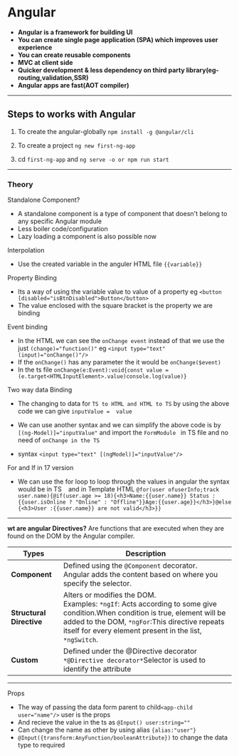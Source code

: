 # Angular

* **Angular is a framework for building UI**
* **You can create single page application (SPA) which improves user experience**
* **You can create reusable components**
* **MVC at client side**
* **Quicker development & less dependency on third party library(eg-routing,validation,SSR)**
* **Angular apps are fast(AOT compiler)**
 
___

## Steps to works with Angular
1. To create the angular-globally `npm install -g @angular/cli`

2. To create a project `ng new first-ng-app`

3. cd `first-ng-app` and `ng serve -o or npm run start`

___
### Theory

Standalone Component?
* A standalone component is a type of component that doesn't belong to any specific Angular module
* Less boiler code/configuration 
* Lazy loading a component is also possible now

Interpolation
* Use the created variable in the anguler HTML file `{{variable}}`

Property Binding
* Its a way of using the variable value to value of a property eg
`<button [disabled="isBtnDisabled">Button</button>`
* The value enclosed with the square bracket is the property we are binding

Event binding
* In the HTML we can see the `onChange event` instead of that we use the just `(change)="function()"` eg 
`<input type="text" (input)="onChange()"/>`
* If the `onChange()` has any parameter the it would be `onChange($event)`
* In the ts file 
    `onChange(e:Event):void{const value = (e.target<HTMLInputElement>.value)console.log(value)}`

Two way data Binding

* The changing to data for `TS to HTML and HTML to TS` by using the above code we can give `inputValue =  value`

* We can use another syntax and we can simplify the above code is by `[(ng-Model)]="inputValue"` and import the `FormModule ` in TS file and no need of `onChange in the TS` 
* syntax `<input type="text" [(ngModel)]="inputValue"/>`

For and If in 17 version
* We can use the for loop to loop through the values in angular the syntax would be in TS ` ` and in Template HTML ```@for(user ofuserInfo;track user.name){@if(user.age >= 18){<h3>Name:{{user.name}} Status :{{user.isOnline ? "Online" : "Offline"}}Age:{{user.age}}</h3>}@else {<h3>User :{{user.name}} are not valid</h3>}}```
___


**wt are angular Directives?**
Are functions that are executed when they are found on the DOM by the Angular compiler.

| **Types**             | **Description**                                                                                                          |
|-----------------------|--------------------------------------------------------------------------------------------------------------------------|
| **Component**         | Defined using the `@Component` decorator. <br> Angular adds the content based on where you specify the selector.          |
| **Structural Directive** | Alters or modifies the DOM. <br> Examples: `*ngIf`: Acts according to some give condition.When condition is true, element will be added to the DOM, `*ngFor`:This directive repeats itself for every element present in the list, `*ngSwitch`.                                             | **Attribute** | Modify behaviour of existing elements   Used as attribute elements .
| **Custom** | Defined under the @Directive decorator `*@Directive decorator*`Selector is used to identify the attribute


___
Props
* The way of passing the data form parent to child`<app-child user="name"/>` user is the props
* And recieve the value in the ts as `@Input() user:string=""`
* Can change the name as other by using alias `{alias:"user"}`
* `@Input({transform:AnyFunction/booleanAttribute})` to change the data type to required










